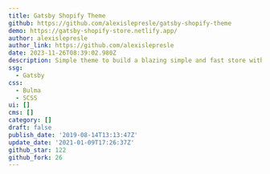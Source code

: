 ```yaml
---
title: Gatsby Shopify Theme
github: https://github.com/alexislepresle/gatsby-shopify-theme
demo: https://gatsby-shopify-store.netlify.app/
author: alexislepresle
author_link: https://github.com/alexislepresle
date: 2023-11-26T08:39:02.980Z
description: Simple theme to build a blazing simple and fast store with Gatsby and Shopify.
ssg:
  - Gatsby
css:
  - Bulma
  - SCSS
ui: []
cms: []
category: []
draft: false
publish_date: '2019-08-14T13:13:47Z'
update_date: '2021-01-09T17:26:37Z'
github_star: 122
github_fork: 26
---
```

